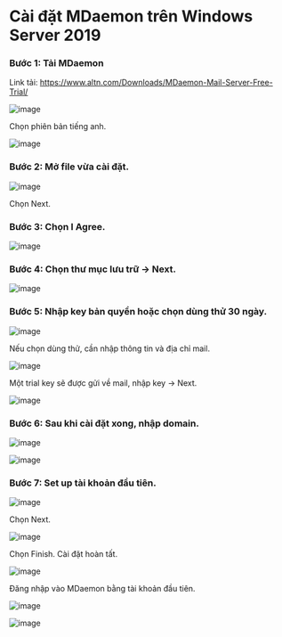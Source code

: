 # Cài đặt MDaemon trên Windows Server 2019

### Bước 1: Tải MDaemon

Link tải: https://www.altn.com/Downloads/MDaemon-Mail-Server-Free-Trial/

![image](https://user-images.githubusercontent.com/111716161/192664716-710225e2-d6f7-4da2-b2f0-5bda5aa01f90.png)

Chọn phiên bản tiếng anh.

![image](https://user-images.githubusercontent.com/111716161/192664854-d4c1b888-4b2c-4e3d-bd62-d8e099228cf4.png)

### Bước 2: Mở file vừa cài đặt. 

![image](https://user-images.githubusercontent.com/111716161/192665044-9cdb267e-bd89-4463-b83c-c11573c8c52b.png)

Chọn Next.

### Bước 3: Chọn I Agree.

![image](https://user-images.githubusercontent.com/111716161/192665189-e8aa077c-d119-49c7-becf-90120b0c6bba.png)

### Bước 4: Chọn thư mục lưu trữ -> Next.

![image](https://user-images.githubusercontent.com/111716161/192665423-d29f668e-16f8-4a20-9e38-48692c82064b.png)

### Bước 5: Nhập key bản quyền hoặc chọn dùng thử 30 ngày. 

![image](https://user-images.githubusercontent.com/111716161/192665945-05908b46-21f3-4f09-a16d-9a4e8b0f5c53.png)

Nếu chọn dùng thử, cần nhập thông tin và địa chỉ mail. 

![image](https://user-images.githubusercontent.com/111716161/192666891-8f40fe4d-ba28-4a2a-a603-81516e942a57.png)

Một trial key sẽ được gửi về mail, nhập key -> Next. 

![image](https://user-images.githubusercontent.com/111716161/192667381-01f86444-f245-4037-993e-55ee6c14d090.png)

### Bước 6: Sau khi cài đặt xong, nhập domain.

![image](https://user-images.githubusercontent.com/111716161/192667471-b992df6d-02a0-4045-ad29-057b682fdad0.png)

![image](https://user-images.githubusercontent.com/111716161/192668285-843359c6-1cc3-470b-b7a1-f66070160f9c.png)

### Bước 7: Set up tài khoản đầu tiên. 

![image](https://user-images.githubusercontent.com/111716161/192668776-93ac25cc-d2b9-4213-9c4d-987578a69600.png)

Chọn Next.

![image](https://user-images.githubusercontent.com/111716161/192668811-eca3e98c-8780-4644-8118-4e1b70266220.png)

Chọn Finish. Cài đặt hoàn tất.

![image](https://user-images.githubusercontent.com/111716161/192668910-cb50830a-149b-46f3-8e11-8f89de8e5759.png)

Đăng nhập vào MDaemon bằng tài khoản đầu tiên. 

![image](https://user-images.githubusercontent.com/111716161/192672674-064cb0c4-f5c0-438c-90ec-30a4c486446b.png)

![image](https://user-images.githubusercontent.com/111716161/192669803-ec9f7a9f-15d9-4497-b3e5-0ba1dc1e40db.png)
